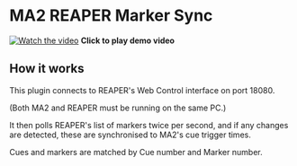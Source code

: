# MA2 REAPER Marker Sync

[![Watch the video](https://img.youtube.com/vi/CD4CgqdhI_Y/maxresdefault.jpg)](https://youtu.be/CD4CgqdhI_Y)
**Click to play demo video**

## How it works

This plugin connects to REAPER's Web Control interface on port 18080.

(Both MA2 and REAPER must be running on the same PC.)

It then polls REAPER's list of markers twice per second, and if any changes are detected, these are synchronised to MA2's cue trigger times.

Cues and markers are matched by Cue number and Marker number.

